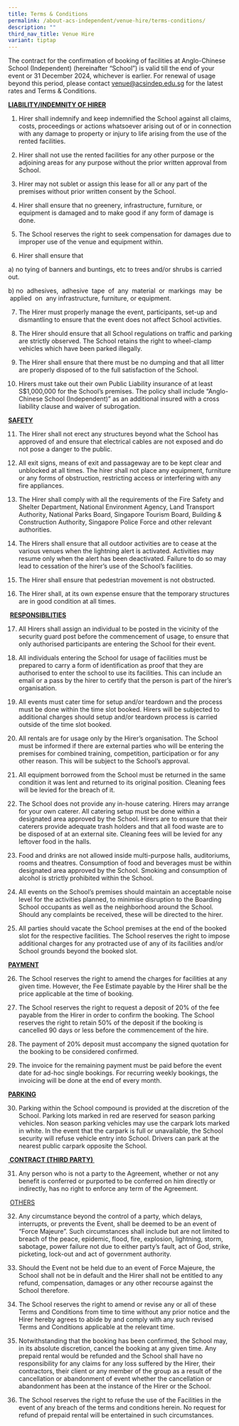 ```yaml
---
title: Terms & Conditions
permalink: /about-acs-independent/venue-hire/terms-conditions/
description: ""
third_nav_title: Venue Hire
variant: tiptap
---
```

<p>The contract for the confirmation of booking of facilities at Anglo-Chinese
School (Independent) (hereinafter “School”) is valid till the end of your
event or 31 December 2024, whichever is earlier. For renewal of usage beyond
this period, please contact <a href="mailto:venue@acsindep.edu.sg" rel="noopener noreferrer nofollow" target="_blank">venue@acsindep.edu.sg</a> for the latest
rates and Terms &amp; Conditions.</p>
<p><strong><u>LIABILITY/INDEMNITY OF HIRER</u></strong>
</p>
<ol data-tight="true" class="tight">
<li>
<p>Hirer shall indemnify and keep indemnified the School against all claims,
costs, proceedings or actions whatsoever arising out of or in connection
with any damage to property or injury to life arising from the use of the
rented facilities.&nbsp;</p>
</li>
</ol>
<ol start="2" data-tight="true" class="tight">
<li>
<p>Hirer shall not use the rented facilities for any other purpose or the
adjoining areas for any purpose without the prior written approval from
School.&nbsp;</p>
</li>
</ol>
<ol start="3" data-tight="true" class="tight">
<li>
<p>Hirer may not sublet or assign this lease for all or any part of the premises
without prior written consent by the School.&nbsp;</p>
</li>
</ol>
<ol start="4" data-tight="true" class="tight">
<li>
<p>Hirer shall ensure that no greenery, infrastructure, furniture, or equipment
is damaged and to make good if any form of damage is done.&nbsp;</p>
</li>
</ol>
<ol start="5" data-tight="true" class="tight">
<li>
<p>The School reserves the right to seek compensation for damages due to
improper use of the venue and equipment within.</p>
<p></p>
</li>
<li>
<p>Hirer shall ensure that&nbsp;</p>
</li>
</ol>
<p>a)&nbsp;no tying of banners and buntings, etc to trees and/or shrubs is
carried out.</p>
<p>b) no &nbsp;adhesives, &nbsp;adhesive &nbsp;tape &nbsp;of &nbsp;any &nbsp;material
&nbsp;or &nbsp;markings &nbsp;may &nbsp;be &nbsp;applied &nbsp;on &nbsp;any
infrastructure, furniture, or equipment.&nbsp;</p>
<ol start="7" data-tight="true" class="tight">
<li>
<p>The Hirer must properly manage the event, participants, set-up and dismantling
to ensure that the event does not affect School activities.&nbsp;</p>
</li>
</ol>
<ol start="8" data-tight="true" class="tight">
<li>
<p>The Hirer should ensure that all School regulations on traffic and parking
are strictly observed. The School retains the right to wheel-clamp vehicles
which have been parked illegally.&nbsp;</p>
</li>
</ol>
<ol start="9" data-tight="true" class="tight">
<li>
<p>The Hirer shall ensure that there must be no dumping and that all litter
are properly disposed of to the full satisfaction of the School.&nbsp;</p>
</li>
</ol>
<ol start="10" data-tight="true" class="tight">
<li>
<p>Hirers must take out their own Public Liability insurance of at least
S$1,000,000 for the School’s premises. The policy shall include “Anglo-Chinese
School (Independent)” as an additional insured with a cross liability clause
and waiver of subrogation.&nbsp;</p>
</li>
</ol>
<p><strong><u>SAFETY</u>&nbsp;</strong>
</p>
<ol start="11" data-tight="true" class="tight">
<li>
<p>The Hirer shall not erect any structures beyond what the School has approved
of and ensure that electrical cables are not exposed and do not pose a
danger to the public.&nbsp;</p>
</li>
</ol>
<ol start="12" data-tight="true" class="tight">
<li>
<p>All exit signs, means of exit and passageway are to be kept clear and
unblocked at all times. The hirer shall not place any equipment, furniture
or any forms of obstruction, restricting access or interfering with any
fire appliances.&nbsp;</p>
</li>
</ol>
<ol start="13" data-tight="true" class="tight">
<li>
<p>The Hirer shall comply with all the requirements of the Fire Safety and
Shelter Department, National Environment Agency, Land Transport Authority,
National Parks Board, Singapore Tourism Board, Building &amp; Construction
Authority, Singapore Police Force and other relevant authorities.&nbsp;</p>
</li>
</ol>
<ol start="14" data-tight="true" class="tight">
<li>
<p>The Hirers shall ensure that all outdoor activities are to cease at the
various venues when the lightning alert is activated. Activities may resume
only when the alert has been deactivated. Failure to do so may lead to
cessation of the hirer’s use of the School’s facilities.&nbsp;</p>
</li>
<li>
<p>The Hirer shall ensure that pedestrian movement is not obstructed.&nbsp;</p>
</li>
</ol>
<ol start="16" data-tight="true" class="tight">
<li>
<p>The Hirer shall, at its own expense ensure that the temporary structures
are in good condition at all times.</p>
</li>
</ol>
<p>&nbsp;<strong><u>RESPONSIBILITIES</u>&nbsp;</strong>
</p>
<ol start="17" data-tight="true" class="tight">
<li>
<p>All Hirers shall assign an individual to be posted in the vicinity of
the security guard post before the commencement of usage, to ensure that
only authorised participants are entering the School for their event.&nbsp;</p>
</li>
</ol>
<ol start="18" data-tight="true" class="tight">
<li>
<p>All individuals entering the School for usage of facilities must be prepared
to carry a form of identification as proof that they are authorised to
enter the school to use its facilities. This can include an email or a
pass by the hirer to certify that the person is part of the hirer’s organisation.&nbsp;</p>
</li>
</ol>
<ol start="19" data-tight="true" class="tight">
<li>
<p>All events must cater time for setup and/or teardown and the process must
be done within the time slot booked. Hirers will be subjected to additional
charges should setup and/or teardown process is carried outside of the
time slot booked.&nbsp;</p>
<p></p>
</li>
<li>
<p>All rentals are for usage only by the Hirer’s organisation. The School
must be informed if there are external parties who will be entering the
premises for combined training, competition, participation or for any other
reason. This will be subject to the School’s approval.&nbsp;</p>
<p></p>
</li>
<li>
<p>All equipment borrowed from the School must be returned in the same condition
it was lent and returned to its original position. Cleaning fees will be
levied for the breach of it.&nbsp;</p>
<p></p>
</li>
<li>
<p>The School does not provide any in-house catering. Hirers may arrange
for your own caterer. All catering setup must be done within a designated
area approved by the School. Hirers are to ensure that their caterers provide
adequate trash holders and that all food waste are to be disposed of at
an external site. Cleaning fees will be levied for any leftover food in
the halls.&nbsp;</p>
<p></p>
</li>
<li>
<p>Food and drinks are not allowed inside multi-purpose halls, auditoriums,
rooms and theatres. Consumption of food and beverages must be within designated
area approved by the School. Smoking and consumption of alcohol is strictly
prohibited within the School.&nbsp;</p>
<p></p>
</li>
<li>
<p>All events on the School’s premises should maintain an acceptable noise
level for the activities planned, to minimise disruption to the Boarding
School occupants as well as the neighborhood around the School. Should
any complaints be received, these will be directed to the hirer.&nbsp;</p>
<p></p>
</li>
<li>
<p>All parties should vacate the School premises at the end of the booked
slot for the respective facilities. The School reserves the right to impose
additional charges for any protracted use of any of its facilities and/or
School grounds beyond the booked slot.</p>
</li>
</ol>
<p><strong><u>PAYMENT</u>&nbsp;</strong>
</p>
<ol start="26" data-tight="true" class="tight">
<li>
<p>The School reserves the right to amend the charges for facilities at any
given time. However, the Fee Estimate payable by the Hirer shall be the
price applicable at the time of booking.&nbsp;</p>
<p></p>
</li>
<li>
<p>The School reserves the right to request a deposit of 20% of the fee payable
from the Hirer in order to confirm the booking. The School reserves the
right to retain 50% of the deposit if the booking is cancelled 90 days
or less before the commencement of the hire.&nbsp;</p>
<p></p>
</li>
<li>
<p>The payment of 20% deposit must accompany the signed quotation for the
booking to be considered confirmed.&nbsp;</p>
<p></p>
</li>
<li>
<p>The invoice for the remaining payment must be paid before the event date
for ad-hoc single bookings. For recurring weekly bookings, the invoicing
will be done at the end of every month.</p>
</li>
</ol>
<p><strong><u>PARKING</u>&nbsp;</strong>
</p>
<ol start="30" data-tight="true" class="tight">
<li>
<p>Parking within the School compound is provided at the discretion of the
School. Parking lots marked in red are reserved for season parking vehicles.
Non season parking vehicles may use the carpark lots marked in white. In
the event that the carpark is full or unavailable, the School security
will refuse vehicle entry into School. Drivers can park at the nearest
public carpark opposite the School.</p>
</li>
</ol>
<p><strong><u>&nbsp;CONTRACT (THIRD PARTY)&nbsp;</u></strong>
</p>
<ol start="31" data-tight="true" class="tight">
<li>
<p>Any person who is not a party to the Agreement, whether or not any benefit
is conferred or purported to be conferred on him directly or indirectly,
has no right to enforce any term of the Agreement.</p>
</li>
</ol>
<p>&nbsp;<u>OTHERS</u><strong>&nbsp;</strong>
</p>
<ol start="32" data-tight="true" class="tight">
<li>
<p>Any circumstance beyond the control of a party, which delays, interrupts,
or prevents the Event, shall be deemed to be an event of “Force Majeure”.
Such circumstances shall include but are not limited to breach of the peace,
epidemic, flood, fire, explosion, lightning, storm, sabotage, power failure
not due to either party’s fault, act of God, strike, picketing, lock-out
and act of government authority.&nbsp;</p>
<p></p>
</li>
<li>
<p>Should the Event not be held due to an event of Force Majeure, the School
shall not be in default and the Hirer shall not be entitled to any refund,
compensation, damages or any other recourse against the School therefore.&nbsp;</p>
<p></p>
</li>
<li>
<p>The School reserves the right to amend or revise any or all of these Terms
and Conditions from time to time without any prior notice and the Hirer
hereby agrees to abide by and comply with any such revised Terms and Conditions
applicable at the relevant time.&nbsp;</p>
<p></p>
</li>
<li>
<p>Notwithstanding that the booking has been confirmed, the School may, in
its absolute discretion, cancel the booking at any given time. Any prepaid
rental would be refunded and the School shall have no responsibility for
any claims for any loss suffered by the Hirer, their contractors, their
client or any member of the group as a result of the cancellation or abandonment
of event whether the cancellation or abandonment has been at the instance
of the Hirer or the School.&nbsp;</p>
<p></p>
</li>
<li>
<p>The School reserves the right to refuse the use of the Facilities in the
event of any breach of the terms and conditions herein. No request for
refund of prepaid rental will be entertained in such circumstances.</p>
</li>
</ol>
<p>&nbsp;</p>